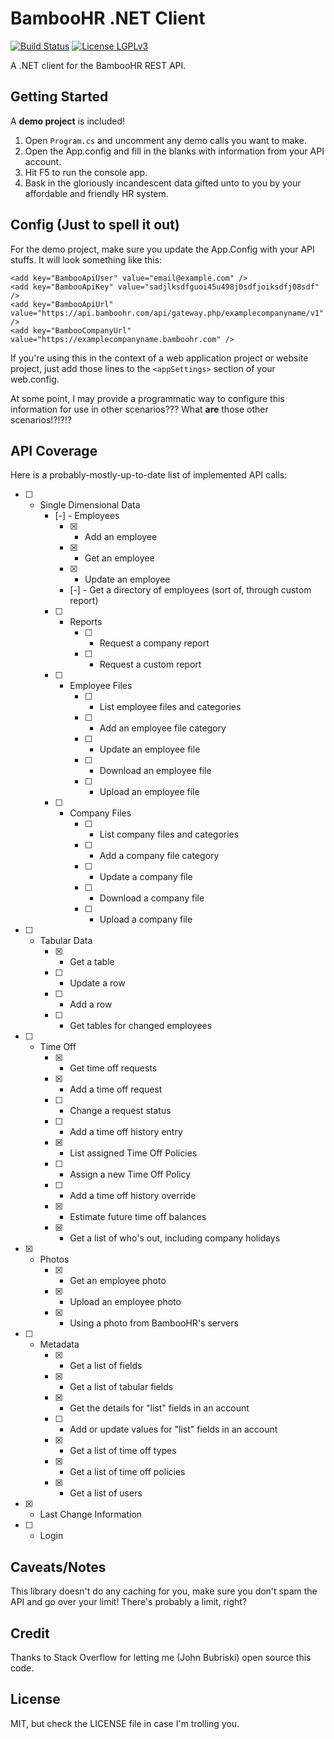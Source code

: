 # BambooHR .NET Client

[![Build Status](https://img.shields.io/appveyor/ci/jbubriski/bamboo-hr-dotnet-client.svg)](https://ci.appveyor.com/project/jbubriski/bamboo-hr-dotnet-client) [![License LGPLv3](https://img.shields.io/badge/license-mit-green.svg)](https://raw.githubusercontent.com/jbubriski/bamboo-hr-dotnet-client/master/LICENSE.md)

A .NET client for the BambooHR REST API.


## Getting Started

A **demo project** is included!

1. Open `Program.cs` and uncomment any demo calls you want to make.
2. Open the App.config and fill in the blanks with information from your API account.
3. Hit F5 to run the console app.
4. Bask in the gloriously incandescent data gifted unto to you by your affordable and friendly HR system.


## Config (Just to spell it out)

For the demo project, make sure you update the App.Config with your API stuffs.  It will look something like this:

    <add key="BambooApiUser" value="email@example.com" />
    <add key="BambooApiKey" value="sadjlksdfguoi45u498j0sdfjoiksdfj08sdf" />
    <add key="BambooApiUrl" value="https://api.bamboohr.com/api/gateway.php/examplecompanyname/v1" />
    <add key="BambooCompanyUrl" value="https://examplecompanyname.bamboohr.com" />

If you're using this in the context of a web application project or website project, just add those lines to the `<appSettings>` section of your web.config.

At some point, I may provide a programmatic way to configure this information for use in other scenarios???  What **are** those other scenarios!?!?!?


## API Coverage

Here is a probably-mostly-up-to-date list of implemented API calls:

- [ ] - Single Dimensional Data
    - [-] - Employees
        - [x] - Add an employee
        - [x] - Get an employee
        - [x] - Update an employee
        - [-] - Get a directory of employees (sort of, through custom report)
    - [ ] - Reports
        - [ ] - Request a company report
        - [ ] - Request a custom report
    - [ ] - Employee Files
        - [ ] - List employee files and categories
        - [ ] - Add an employee file category
        - [ ] - Update an employee file
        - [ ] - Download an employee file
        - [ ] - Upload an employee file
    - [ ] - Company Files
        - [ ] - List company files and categories
        - [ ] - Add a company file category
        - [ ] - Update a company file
        - [ ] - Download a company file
        - [ ] - Upload a company file
- [ ] - Tabular Data
    - [x] - Get a table
    - [ ] - Update a row
    - [ ] - Add a row
    - [ ] - Get tables for changed employees
- [ ] - Time Off
    - [x] - Get time off requests
    - [x] - Add a time off request
    - [ ] - Change a request status
    - [ ] - Add a time off history entry
    - [x] - List assigned Time Off Policies
    - [ ] - Assign a new Time Off Policy
    - [ ] - Add a time off history override
    - [x] - Estimate future time off balances
    - [x] - Get a list of who's out, including company holidays
- [x] - Photos
    - [x] - Get an employee photo
    - [x] - Upload an employee photo
    - [x] - Using a photo from BambooHR's servers
- [ ] - Metadata
    - [x] - Get a list of fields
    - [x] - Get a list of tabular fields
    - [x] - Get the details for "list" fields in an account
    - [ ] - Add or update values for "list" fields in an account
    - [x] - Get a list of time off types
    - [x] - Get a list of time off policies
    - [x] - Get a list of users
- [x] - Last Change Information
- [ ] - Login


## Caveats/Notes

This library doesn't do any caching for you, make sure you don't spam the API and go over your limit! There's probably a limit, right?



## Credit

Thanks to Stack Overflow for letting me (John Bubriski) open source this code.


## License

MIT, but check the LICENSE file in case I'm trolling you.
